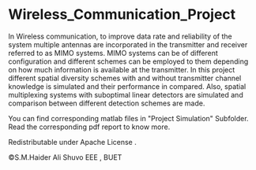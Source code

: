 # Wireless_Communication_Project

In Wireless communication, to improve data rate and reliability of the system multiple antennas are 
incorporated in the transmitter and receiver referred to as MIMO systems. MIMO systems can be of 
different configuration and different schemes can be employed to them depending on how much 
information is available at the transmitter. In this project different spatial diversity schemes with and 
without transmitter channel knowledge is simulated and their performance in compared. Also, spatial 
multiplexing systems with suboptimal linear detectors are simulated and comparison between different 
detection schemes are made.

You can find corresponding matlab files in "Project Simulation" Subfolder. Read the corresponding pdf report to know more.

Redistributable under Apache License .

©S.M.Haider Ali Shuvo EEE , BUET
